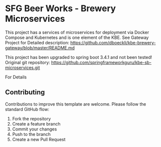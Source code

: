 # SFG Beer Works - Brewery Microservices

This project has a services of microservices for deployment via Docker Compose and Kubernetes and is one element of the KBE.
See Gateway Project for Detailed description: 
https://github.com/dboeckli/kbe-brewery-gateway/blob/master/README.md

This project has been upgraded to spring boot 3.4.1 and not been tested!
Original git repository: https://github.com/springframeworkguru/kbe-sb-microservices.git

For Details 

## Contributing
Contributions to improve this template are welcome. Please follow the standard GitHub flow:
1. Fork the repository
2. Create a feature branch
3. Commit your changes
4. Push to the branch
5. Create a new Pull Request
